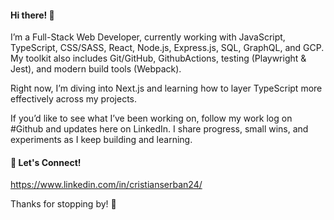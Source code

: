 #### Hi there! 👋

I’m a Full-Stack Web Developer, currently working with JavaScript, TypeScript, CSS/SASS, React, Node.js, Express.js, SQL, GraphQL, and GCP. My toolkit also includes Git/GitHub, GithubActions, testing (Playwright & Jest), and modern build tools (Webpack).

Right now, I’m diving into Next.js and learning how to layer TypeScript more effectively across my projects.

If you’d like to see what I’ve been working on, follow my work log on #Github and updates here on LinkedIn. I share progress, small wins, and experiments as I keep building and learning.

#### 🤝 Let's Connect!
       
https://www.linkedin.com/in/cristianserban24/

Thanks for stopping by! 🚀
